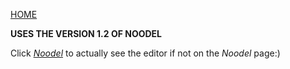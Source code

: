 <head>
  <link rel="icon" type="image/png" href="noodel.png">
</head>

[HOME](README.md)

__USES THE VERSION 1.2 OF NOODEL__

Click [_Noodel_](https://tkellehe.github.io/noodel/release/editor-1.2.html) to actually see the editor if not on the _Noodel_ page:)


<script src="https://code.jquery.com/jquery-3.1.1.min.js" integrity="sha256-hVVnYaiADRTO2PzUGmuLJr8BLUSjGIZsDYGmIJLv2b8=" crossorigin="anonymous"></script>

<script src="noodel-1.2.js"></script>

<link rel="stylesheet" type="text/css" href="../docs.css">
<script type="text/javascript" src="../docs.js"></script>

<div class="noodel-share"></div>

<div class="noodel-exec" code="" input="" show></div>
